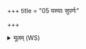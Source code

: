 +++
title = "05 यस्याः सुपर्णः"

+++
<details><summary>मूलम् (WS)</summary>

यस्याः सुपर्णः प्रपतन् चक्षुषा चक्षुराददे ।  
तस्याः समुद्रजे तव चक्षुषा चक्षुराददे ॥ ५ ॥
</details>